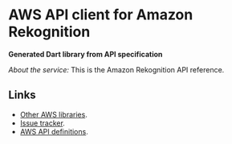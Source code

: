 # AWS API client for Amazon Rekognition

**Generated Dart library from API specification**

*About the service:*
This is the Amazon Rekognition API reference.

## Links

- [Other AWS libraries](https://github.com/agilord/aws_client/tree/master/generated).
- [Issue tracker](https://github.com/agilord/aws_client/issues).
- [AWS API definitions](https://github.com/aws/aws-sdk-js/tree/master/apis).
